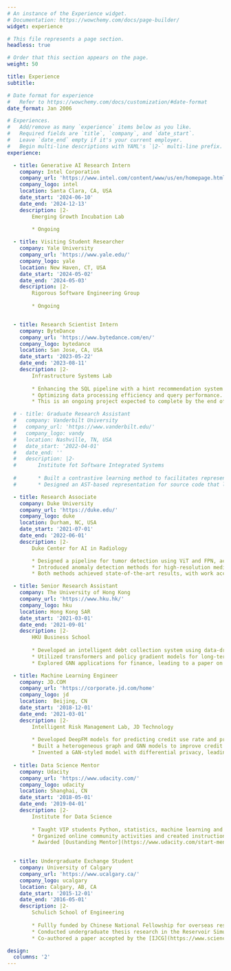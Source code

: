 ```yaml
---
# An instance of the Experience widget.
# Documentation: https://wowchemy.com/docs/page-builder/
widget: experience

# This file represents a page section.
headless: true

# Order that this section appears on the page.
weight: 50

title: Experience
subtitle:

# Date format for experience
#   Refer to https://wowchemy.com/docs/customization/#date-format
date_format: Jan 2006

# Experiences.
#   Add/remove as many `experience` items below as you like.
#   Required fields are `title`, `company`, and `date_start`.
#   Leave `date_end` empty if it's your current employer.
#   Begin multi-line descriptions with YAML's `|2-` multi-line prefix.
experience:

  - title: Generative AI Research Intern
    company: Intel Corporation
    company_url: 'https://www.intel.com/content/www/us/en/homepage.html'
    company_logo: intel
    location: Santa Clara, CA, USA
    date_start: '2024-06-10'
    date_end: '2024-12-13'
    description: |2-
        Emerging Growth Incubation Lab
        
        * Ongoing

  - title: Visiting Student Researcher
    company: Yale University
    company_url: 'https://www.yale.edu/'
    company_logo: yale
    location: New Haven, CT, USA
    date_start: '2024-05-02'
    date_end: '2024-05-03'
    description: |2-
        Rigorous Software Engineering Group
        
        * Ongoing


  - title: Research Scientist Intern
    company: ByteDance
    company_url: 'https://www.bytedance.com/en/'
    company_logo: bytedance
    location: San Jose, CA, USA
    date_start: '2023-05-22'
    date_end: '2023-08-11'
    description: |2-
        Infrastructure Systems Lab
        
        * Enhancing the SQL pipeline with a hint recommendation system based on representation learning.
        * Optimizing data processing efficiency and query performance.
        * This is an ongoing project expected to complete by the end of this year.

  # - title: Graduate Research Assistant
  #   company: Vanderbilt University
  #   company_url: 'https://www.vanderbilt.edu/'
  #   company_logo: vandy
  #   location: Nashville, TN, USA
  #   date_start: '2022-04-01'
  #   date_end: ''
  #   description: |2-
  #       Institute fot Software Integrated Systems
        
  #       * Built a contrastive learning method to facilitates representation learning of binary code visualized by distribution analysis, and improves the performance on all three downstream tasks of software engineering and security by 5.45% on average compared to state-of-the-art large-scale language representation models (under reivew by [ISSTA](https://conf.researchr.org/home/issta-2023)).
  #       * Designed an AST-based representation for source code that leverages program structure and semantics to improve state-of-the-art code clone detection. Our experimental results show that the model improves state-of-the-art neural clone detection approaches by up to 6.6% in F-1 score (accepted by [ICSE](https://conf.researchr.org/home/icse-2023) workshop).

  - title: Research Associate
    company: Duke University
    company_url: 'https://duke.edu/'
    company_logo: duke
    location: Durham, NC, USA
    date_start: '2021-07-01'
    date_end: '2022-06-01'
    description: |2-
        Duke Center for AI in Radiology

        * Designed a pipeline for tumor detection using ViT and FPN, achieving a 13.1% improvement in AP50.
        * Introduced anomaly detection methods for high-resolution medical images with domain generalization.
        * Both methods achieved state-of-the-art results, with work accepted by [MICCAIW'22](https://link.springer.com/chapter/10.1007/978-3-031-17979-2_5) and [IEEE-TMI](https://ieeexplore.ieee.org/abstract/document/10247020/).

  - title: Senior Research Assistant
    company: The University of Hong Kong
    company_url: 'https://www.hku.hk/'
    company_logo: hku
    location: Hong Kong SAR
    date_start: '2021-03-01'
    date_end: '2021-09-01'
    description: |2-
        HKU Business School
        
        * Developed an intelligent debt collection system using data-driven deep reinforcement learning.
        * Utilized transformers and policy gradient models for long-term decision making.
        * Explored GNN applications for finance, leading to a paper on code clone detection accepted by [ICSEW'23](https://arxiv.org/abs/2208.08067).

  - title: Machine Learning Engineer
    company: JD.COM
    company_url: 'https://corporate.jd.com/home'
    company_logo: jd
    location:  Beijing, CN
    date_start: '2018-12-01'
    date_end: '2021-03-01'
    description: |2-
        Intelligent Risk Management Lab, JD Technology
        
        * Developed DeepFM models for predicting credit use rate and profit, achieving a 21.4% increase.
        * Built a heterogeneous graph and GNN models to improve credit score classification by 5%.
        * Invented a GAN-styled model with differential privacy, leading to 10 CN patents, and awarded in the [JD Discovery Cup Patent Competition](https://blog.csdn.net/JDDTechTalk/article/details/109615799) (Top 0.1%).
    
  - title: Data Science Mentor
    company: Udacity
    company_url: 'https://www.udacity.com/'
    company_logo: udacity
    location: Shanghai, CN
    date_start: '2018-05-01'
    date_end: '2019-04-01'
    description: |2-
        Institute for Data Science
        
        * Taught VIP students Python, statistics, machine learning and data mining
        * Organized online community activities and created instructional materials
        * Awarded [Oustanding Mentor](https://www.udacity.com/start-mentoring) of Udacity China (Top 1%)
    

  - title: Undergraduate Exchange Student
    company: University of Calgary
    company_url: 'https://www.ucalgary.ca/'
    company_logo: ucalgary
    location: Calgary, AB, CA
    date_start: '2015-12-01'
    date_end: '2016-05-01'
    description: |2-
        Schulich School of Engineering
        
        * Fullly funded by Chinese National Fellowship for overseas research
        * Conducted undergraduate thesis research in the Reservoir Simulation Group under Professor Keliu Wu.
        * Co-authored a paper accepted by the [IJCG](https://www.sciencedirect.com/science/article/abs/pii/S0166516217300435).

design:
  columns: '2'
---
```

